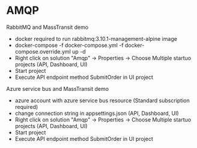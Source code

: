# AMQP
RabbitMQ and MassTransit demo
  - docker required to run rabbitmq:3.10.1-management-alpine image
  - docker-compose -f docker-compose.yml -f docker-compose.override.yml up -d
  - Right click on solution "Amqp" -> Properties -> Choose Multiple startuo projects (API, Dashboard, UI)
  - Start project
  - Execute API endpoint method SubmitOrder in UI project

Azure service bus and MassTransit demo
  - azure account with azure service bus resource (Standard subscription required)
  - change connection string in appsettings.json (API, Dashboard, UI)
  - Right click on solution "Amqp" -> Properties -> Choose Multiple startuo projects (API, Dashboard, UI)
  - Start project
  - Execute API endpoint method SubmitOrder in UI project
